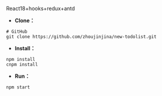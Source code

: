 React18+hooks+redux+antd

- **Clone：**

```text
# GitHub
git clone https://github.com/zhoujinjina/new-todolist.git
```

- **Install：**

```text
npm install
cnpm install
```

- **Run：**

```text
npm start
